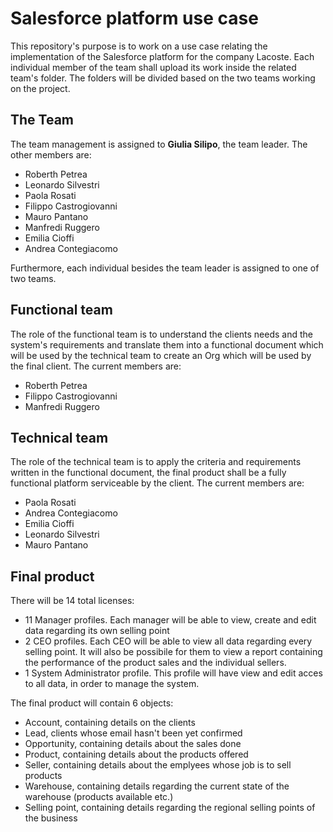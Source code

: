 # Salesforce platform use case 
This repository's purpose is to work on a use case relating the implementation of the Salesforce platform for the company Lacoste. 
Each individual member of the team shall upload its work inside the related team's folder. The folders will be divided based on the two teams working on the project.

## The Team
The team management is assigned to **Giulia Silipo**, the team leader.
The other members are:
* Roberth Petrea 
* Leonardo Silvestri
* Paola Rosati
* Filippo Castrogiovanni
* Mauro Pantano
* Manfredi Ruggero
* Emilia Cioffi
* Andrea Contegiacomo
  
Furthermore, each individual besides the team leader is assigned to one of two teams.

## Functional team
The role of the functional team is to understand the clients needs and the system's requirements and 
translate them into a functional document which will be used by the technical team to create an Org
which will be used by the final client.
The current members are:
* Roberth Petrea
* Filippo Castrogiovanni
* Manfredi Ruggero

## Technical team
The role of the technical team is to apply the criteria and requirements written in the functional document, 
the final product shall be a fully functional platform serviceable by the client.
The current members are:
* Paola Rosati
* Andrea Contegiacomo
* Emilia Cioffi
* Leonardo Silvestri
* Mauro Pantano

## Final product
There will be 14 total licenses:
* 11 Manager profiles. Each manager will be able to view, create and edit data regarding its own selling point
* 2 CEO profiles. Each CEO will be able to view all data regarding every selling point. It will also be possibile for them to view a report containing the performance of the product sales and the individual sellers.
* 1 System Administrator profile. This profile will have view and edit acces to all data, in order to manage the system.

  
The final product will contain 6 objects:
* Account, containing details on the clients
* Lead, clients whose email hasn't been yet confirmed
* Opportunity, containing details about the sales done
* Product, containing details about the products offered
* Seller, containing details about the emplyees whose job is to sell products
* Warehouse, containing details regarding the current state of the warehouse (products available etc.)
* Selling point, containing details regarding the regional selling points of the business


  

